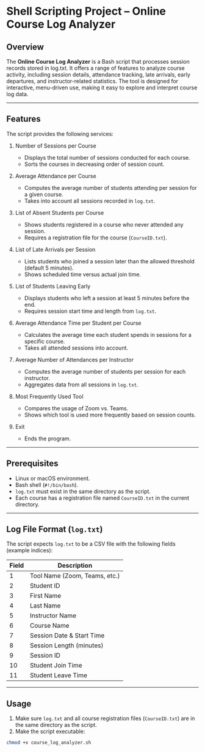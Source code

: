 # Shell Scripting Project – Online Course Log Analyzer

## Overview
The **Online Course Log Analyzer** is a Bash script that processes session records stored in log.txt. It offers a range of features to analyze course activity, including session details, attendance tracking, late arrivals, early departures, and instructor-related statistics. The tool is designed for interactive, menu-driven use, making it easy to explore and interpret course log data.

---

## Features
The script provides the following services:

1. Number of Sessions per Course
      - Displays the total number of sessions conducted for each course.
      - Sorts the courses in decreasing order of session count.

2. Average Attendance per Course
      - Computes the average number of students attending per session for a given course.
      - Takes into account all sessions recorded in `log.txt`.

3. List of Absent Students per Course
      - Shows students registered in a course who never attended any session.
      - Requires a registration file for the course (`CourseID.txt`).

4. List of Late Arrivals per Session
      - Lists students who joined a session later than the allowed threshold (default 5 minutes).
      - Shows scheduled time versus actual join time.

5. List of Students Leaving Early
      - Displays students who left a session at least 5 minutes before the end.
      - Requires session start time and length from `log.txt`.

6. Average Attendance Time per Student per Course
      - Calculates the average time each student spends in sessions for a specific course.
      - Takes all attended sessions into account.

7. Average Number of Attendances per Instructor
      - Computes the average number of students per session for each instructor.
      - Aggregates data from all sessions in `log.txt`.

8. Most Frequently Used Tool
      - Compares the usage of Zoom vs. Teams.
      - Shows which tool is used more frequently based on session counts.

9. Exit
      - Ends the program.

---

## Prerequisites
- Linux or macOS environment.
- Bash shell (`#!/bin/bash`).
- `log.txt` must exist in the same directory as the script.
- Each course has a registration file named `CourseID.txt` in the current directory.

---

## Log File Format (`log.txt`)
The script expects `log.txt` to be a CSV file with the following fields (example indices):

| Field | Description |
|-------|-------------|
| 1     | Tool Name (Zoom, Teams, etc.) |
| 2     | Student ID |
| 3     | First Name |
| 4     | Last Name |
| 5     | Instructor Name |
| 6     | Course Name |
| 7     | Session Date & Start Time |
| 8     | Session Length (minutes) |
| 9     | Session ID |
| 10    | Student Join Time |
| 11    | Student Leave Time |

---

## Usage

1. Make sure `log.txt` and all course registration files (`CourseID.txt`) are in the same directory as the script.
2. Make the script executable:

```bash
chmod +x course_log_analyzer.sh
